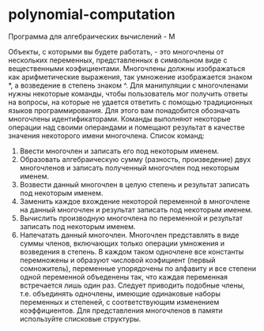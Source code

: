 # polynomial-computation

Программа для алгебраических вычислений - M

Объекты, с которыми вы будете работать, - это многочлены от нескольких переменных, представленных в символьном виде с вещественными коэфициентами. Многочлены должны изображаться как арифметические выражения, так умножение изображается знаком *, а возведение в степень знаком ^. Для манипуляции с многочленами нужны некоторые команды, чтобы пользователь мог получить ответы на вопросы, на которые не удается ответить с помощью традиционных языков программирования. Для этого вам понадобится обозначать многочлены идентификаторами. Команды выполняют некоторые операции над своими операндами и помещают результат в качестве значения некоторого имени многочлена.
Список команд:
1. Ввести многочлен и записать его под некоторым именем.
2. Образовать алгебраическую сумму (разность, произведение) двух многочленов и записать полученный многочлен под некоторым именем.
3. Возвести данный многочлен в целую степень и результат записать под некоторым именем.
4. Заменить каждое вхождение некоторой переменной в многочлене на данный многочлен и результат записать под некоторым именем.
5. Вычислить производную многочлена по переменной и результат записать под некоторым именем.
6. Напечатать данный многочлен.
Многочлен представлять в виде суммы членов, включающих только операции умножения и возведения в степень. В каждом таком одночлене все константы перемножены и образуют числовой коэфициент (первый сомножитель), переменные упорядочены по алфавиту и все степени одной переменной объеденены так, что каждая переменная встречается лишь один раз. Следует приводить подобные члены, т.е. объединять одночлены, имеющие одинаковые наборы переменных и степеней, с соответствующим изменением коэффициентов. Для представления многочленов в памяти используйте списковые структуры.